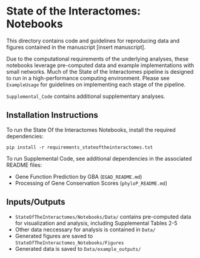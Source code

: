 # State of the Interactomes: Notebooks

This directory contains code and guidelines for reproducing data and figures contained 
in the manuscript [insert manuscript].

Due to the computational requirements of the underlying analyses, these notebooks 
leverage pre-computed data and example implementations with small networks. Much 
of the State of the Interactomes pipeline is designed to run in a high-performance 
computing environment. Please see `ExampleUsage` for guidelines on implementing 
each stage of the pipeline.

`Supplemental_Code` contains additional supplementary analyses.  

## Installation Instructions

To run the State Of the Interactomes Notebooks, install the required dependencies:

```
pip install -r requirements_stateoftheinteractomes.txt
```

To run Supplemental Code, see additional dependencies in the associated README files:
* Gene Function Prediction by GBA (`EGAD_README.md`)
* Processing of Gene Conservation Scores (`phyloP_README.md`)

## Inputs/Outputs

* `StateOfTheInteractomes/Notebooks/Data/` contains pre-computed data for visualization
and analysis, including Supplemental Tables 2-5 
* Other data neccessary for analysis is contained in `Data/`
* Generated figures are saved to `StateOfTheInteractomes_Notebooks/Figures`
* Generated data is saved to `Data/example_outputs/`
